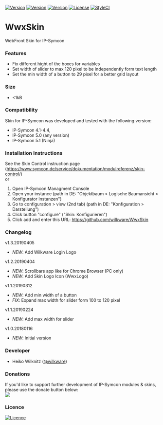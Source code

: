 [![Version](https://img.shields.io/badge/Symcon-Webfront--Skin-red.svg)](https://www.symcon.de/service/dokumentation/entwicklerbereich/sdk-tools/sdk-skins/)
[![Version](https://img.shields.io/badge/Symcon%20Version-4.1--5.1-blue.svg)](https://www.symcon.de/produkt/)
[![Version](https://img.shields.io/badge/Skin%20Version-1.3.20190405-orange.svg)](https://github.com/Wilkware/WwxSkin)
[![License](https://img.shields.io/badge/License-CC%20BY--NC--SA%204.0-green.svg)](https://creativecommons.org/licenses/by-nc-sa/4.0/)
[![StyleCI](https://github.styleci.io/repos/117355336/shield?style=flat)](https://github.styleci.io/repos/117355336)

# WwxSkin
 WebFront Skin for IP-Symcon

### Features
* Fix different hight of the boxes for variables
* Set width of slider to max 120 pixel to be independently form text length
* Set the min width of a button to 29 pixel for a better grid layout 

### Size
* <1kB

### Compatibility
Skin for IP-Symcon was developed and tested with the following version:
- IP-Symcon 4.1-4.4,
- IP-Symcon 5.0 (any version)
- IP-Symcon 5.1 (Ninja)

### Installation Instructions
See the Skin Control instruction page (https://www.symcon.de/service/dokumentation/modulreferenz/skin-control/)<br />
or <br /> 
1. Open IP-Symcon Managment Console
2. Open your instance (path in DE: "Objektbaum > Logische Baumansicht > Konfigurator Instanzen")
3. Go to configuration > view (2nd tab) (path in DE: "Konfiguration > Darstellung")
4. Click button "configure" ("Skin: Konfigurieren")
5. Click add and enter this URL: https://github.com/wilkware/WwxSkin

### Changelog

v1.3.20190405
* _NEW_: Add Wilkware Login Logo  

v1.2.20190404
* _NEW_: Scrollbars app like for Chrome Browser (PC only) 
* _NEW_: Add Skin Logo Icon (WwxLogo)

v1.1.20190312
* _NEW_: Add min width of a button
* _FIX_: Expand max width for slider form 100 to 120 pixel

v1.1.20190224
* _NEW_: Add max width for slider

v1.0.20180116
* _NEW_: Initial version

### Developer
* Heiko Wilknitz ([@wilkware](https://github.com/wilkware))

### Donations
If you'd like to support further development of IP-Symcon modules & skins, please use the donate button below:<br />
<a href="https://www.paypal.com/cgi-bin/webscr?cmd=_s-xclick&hosted_button_id=8816166" target="_blank"><img src="https://www.paypalobjects.com/de_DE/DE/i/btn/btn_donate_LG.gif" border="0" /></a>

### Licence
[![Licence](https://licensebuttons.net/i/l/by-nc-sa/transparent/00/00/00/88x31-e.png)](https://creativecommons.org/licenses/by-nc-sa/4.0/)